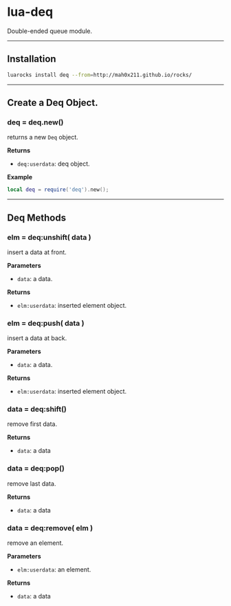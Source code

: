lua-deq
===

Double-ended queue module.


***


## Installation

```sh
luarocks install deq --from=http://mah0x211.github.io/rocks/
```

---


## Create a Deq Object.

### deq = deq.new()

returns a new `Deq` object.

**Returns**

- `deq:userdata`: deq object.

**Example**

```lua
local deq = require('deq').new();
```


---


## Deq Methods


### elm = deq:unshift( data )

insert a data at front.


**Parameters**

- `data`: a data.


**Returns**

- `elm:userdata`: inserted element object.



### elm = deq:push( data )

insert a data at back.


**Parameters**

- `data`: a data.


**Returns**

- `elm:userdata`: inserted element object.



### data = deq:shift()

remove first data.


**Returns**

- `data`: a data



### data = deq:pop()

remove last data.


**Returns**

- `data`: a data



### data = deq:remove( elm )

remove an element.


**Parameters**

- `elm:userdata`: an element.


**Returns**

- `data`: a data

